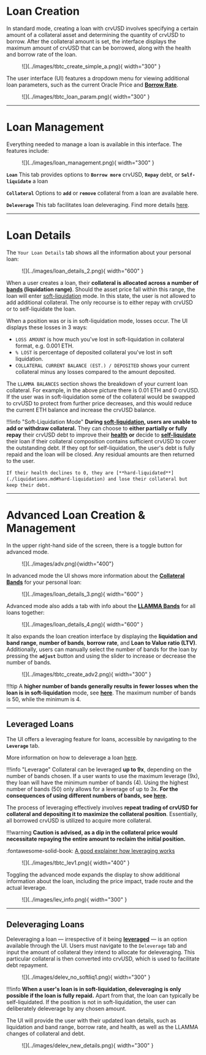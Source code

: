 # **Loan Creation**

In standard mode, creating a loan with crvUSD involves specifying a certain amount of a collateral asset and determining the quantity of crvUSD to borrow. After the collateral amount is set, the interface displays the maximum amount of crvUSD that can be borrowed, along with the health and borrow rate of the loan.

<figure markdown>
  ![](../images/tbtc_create_simple_a.png){ width="300" }
  <figcaption></figcaption>
</figure>


The user interface (UI) features a dropdown menu for viewing additional loan parameters, such as the current Oracle Price and [**Borrow Rate**](./loan-concepts.md#borrow-rate).


<figure markdown>
  ![](../images/tbtc_loan_param.png){ width="300" }
  <figcaption></figcaption>
</figure>

---

# **Loan Management**

Everything needed to manage a loan is available in this interface. The features include:

<figure markdown>
  ![](../images/loan_management.png){ width="300" }
  <figcaption></figcaption>
</figure>

**`Loan`**
This tab provides options to **`Borrow more`** crvUSD, **`Repay`** debt, or **`Self-liquidate`** a loan

**`Collateral`**
Options to **`add`** or **`remove`** collateral from a loan are available here.

**`Deleverage`**
This tab facilitates loan deleveraging. Find more details [here](#deleveraging-loans).

---

# **Loan Details**

The `Your Loan Details` tab shows all the information about your personal loan:

<figure markdown>
  ![](../images/loan_details_2.png){ width="600" }
  <figcaption></figcaption>
</figure>

When a user creates a loan, their **collateral is allocated across a number of [bands](./loan-concepts.md#bands-n) (liquidation range)**. Should the asset price fall within this range, the loan will enter [soft-liquidation](./liquidations.md#soft-liquidation) mode. In this state, the user is not allowed to add additional collateral. The only recourse is to either repay with crvUSD or to self-liquidate the loan.

When a position was or is in soft-liquidation mode, losses occur. The UI displays these losses in 3 ways:

- `LOSS AMOUNT` is how much you've lost in soft-liquidation in collateral format, e.g. 0.001 ETH.
- `% LOST` is percentage of deposited collateral you've lost in soft liquidation.
- `COLLATERAL CURRENT BALANCE (EST.) / DEPOSITED` shows your current collateral minus any losses compared to the amount deposited.

The `LLAMMA BALANCES` section shows the breakdown of your current loan collateral.  For example, in the above picture there is 0.01 ETH and 0 crvUSD.  If the user was in soft-liquidation some of the collateral would be swapped to crvUSD to protect from further price decreases, and this would reduce the current ETH balance and increase the crvUSD balance.


!!!info "Soft-Liquidation Mode"
    **During [soft-liquidation](./liquidations.md#soft-liquidation), users are unable to add or withdraw collateral.** They can choose to **either partially or fully repay** their crvUSD debt to improve their [**health**](./loan-concepts.md#loan-health) **or** decide to [**self-liquidate**](../lending/how-to-borrow.md#self-liquidate) their loan if their collateral composition contains sufficient crvUSD to cover the outstanding debt. If they opt for self-liquidation, the user's debt is fully repaid and the loan will be closed. Any residual amounts are then returned to the user.

    If their health declines to 0, they are [**hard-liquidated**](./liquidations.md#hard-liquidation) and lose their collateral but keep their debt.

---

# **Advanced Loan Creation & Management**

In the upper right-hand side of the screen, there is a toggle button for advanced mode.

<figure markdown>
  ![](../images/adv.png){width="400"}
  <figcaption></figcaption>
</figure>

In advanced mode the UI shows more information about the [**Collateral Bands**](./loan-concepts.md#bands-n) for your personal loan:

<figure markdown>
  ![](../images/loan_details_3.png){ width="600" }
  <figcaption></figcaption>
</figure>

Advanced mode also adds a tab with info about the [**LLAMMA Bands**](./loan-concepts.md#bands-n) for all loans together:

<figure markdown>
  ![](../images/loan_details_4.png){ width="600" }
  <figcaption></figcaption>
</figure>

It also expands the loan creation interface by displaying the **liquidation and band range**, **number of bands**, **borrow rate**, and **Loan to Value ratio (LTV)**. Additionally, users can manually select the number of bands for the loan by pressing the **`adjust`** button and using the slider to increase or decrease the number of bands.

<figure markdown>
  ![](../images/tbtc_create_adv2.png){ width="300" }
  <figcaption></figcaption>
</figure>

!!!tip
    A **higher number of bands generally results in fewer losses when the loan is in soft-liquidation** mode, see [**here**](./loan-concepts.md#loan-health). The maximum number of bands is 50, while the minimum is 4.

---

## **Leveraged Loans**

The UI offers a leveraging feature for loans, accessible by navigating to the **`Leverage`** tab.

More information on how to deleverage a loan [here](#deleveraging-loans).

!!!info "Leverage"
    Collateral can be leveraged **up to 9x**, depending on the number of bands chosen. If a user wants to use the maximum leverage (9x), they loan will have the minimum number of bands (4). Using the highest number of bands (50) only allows for a leverage of up to 3x. **For the consequences of using different numbers of bands, see [here](./loan-concepts.md#loan-health).**

The process of leveraging effectively involves **repeat trading of crvUSD for collateral and depositing it to maximize the collateral position**. Essentially, all borrowed crvUSD is utilized to acquire more collateral.

!!!warning
    **Caution is advised, as a dip in the collateral price would necessitate repaying the entire amount to reclaim the initial position.**

:fontawesome-solid-book: [A good explainer how leveraging works](https://curve.substack.com/p/august-15-2023-all-or-nothing)

<figure markdown>
![](../images/tbtc_lev1.png){ width="400" }
<figcaption></figcaption>
</figure>

Toggling the advanced mode expands the display to show additional information about the loan, including the price impact, trade route and the actual leverage.

<figure markdown>
![](../images/lev_info.png){ width="300" }
<figcaption></figcaption>
</figure>

---

## **Deleveraging Loans**

Deleveraging a loan — irrespective of it being [**leveraged**](../crvusd/loan-creation.md#leveraged-loans)  — is an option available through the UI. Users must navigate to the `Deleverage` tab and input the amount of collateral they intend to allocate for deleveraging. This particular collateral is then converted into crvUSD, which is used to facilitate debt repayment.

<figure markdown>
  ![](../images/delev_no_softliq1.png){ width="300" }
  <figcaption></figcaption>
</figure>


!!!info
    **When a user's loan is in soft-liquidation, deleveraging is only possible if the loan is fully repaid.** Apart from that, the loan can typically be self-liquidated. If the position is not in soft-liquidation, the user can deliberately deleverage by any chosen amount.

The UI will provide the user with their updated loan details, such as liquidation and band range, borrow rate, and health, as well as the LLAMMA changes of collateral and debt.

<figure markdown>
![](../images/delev_new_details.png){ width="300" }
  <figcaption></figcaption>
</figure>
